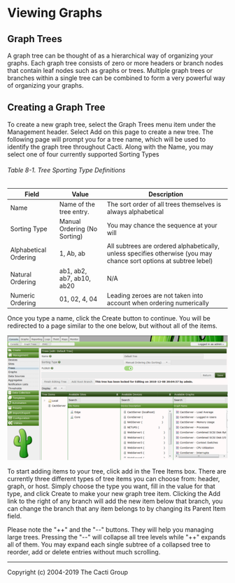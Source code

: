 # Viewing Graphs

## Graph Trees

A graph tree can be thought of as a hierarchical way of organizing your graphs.
Each graph tree consists of zero or more headers or branch nodes that contain
leaf nodes such as graphs or trees. Multiple graph trees or branches within a
single tree can be combined to form a very powerful way of organizing your
graphs.

## Creating a Graph Tree

To create a new graph tree, select the Graph Trees menu item under the
Management header. Select Add on this page to create a new tree. The following
page will prompt you for a tree name, which will be used to identify the graph
tree throughout Cacti. Along with the Name, you may select one of four
currently supported Sorting Types

###### Table 8-1. Tree Sporting Type Definitions

Field | Value | Description
--- | --- | ---
Name | Name of the tree entry. | The sort order of all trees themselves is always alphabetical
Sorting Type | Manual Ordering (No Sorting) | You may chance the sequence at your will
Alphabetical Ordering |  1, Ab, ab | All subtrees are ordered alphabetically, unless specifies otherwise (you may chance sort options at subtree lebel)
Natural Ordering | ab1, ab2, ab7, ab10, ab20 | N/A
Numeric Ordering | 01, 02, 4, 04 | Leading zeroes are not taken into account when ordering numerically

Once you type a name, click the Create button to continue.
You will be redirected to a page similar to the one below,
but without all of the items.

![Editing a Graph Tree](images/graph-tree.png)

To start adding items to your tree, click add in the Tree Items box. There are
currently three different types of tree items you can choose from: header,
graph, or host. Simply choose the type you want, fill in the value for that
type, and click Create to make your new graph tree item. Clicking the Add link
to the right of any branch will add the new item below that branch, you can
change the branch that any item belongs to by changing its Parent Item field.

Please note the "++" and the "--" buttons. They will help you managing large
trees. Pressing the "--" will collapse all tree levels while "++" expands all
of them. You may expand each single subtree of a collapsed tree to reorder, add
or delete entries without much scrolling.

---
Copyright (c) 2004-2019 The Cacti Group
